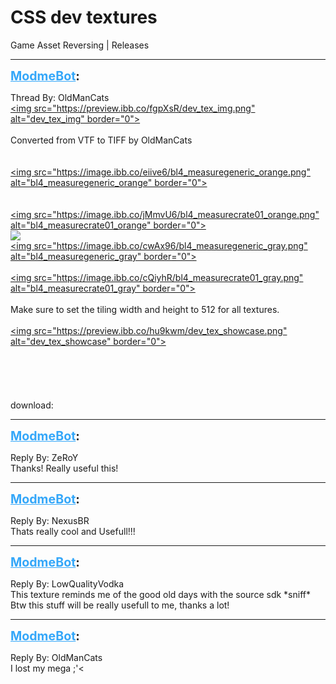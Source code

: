 # CSS dev textures
Game Asset Reversing | Releases

---
<strong style="font-size: 1.4em;"><span style="text-decoration: underline;text-decoration-color: #34a7f9;"><span style="color:#34a7f9;">ModmeBot</span></span>:</strong>

<p>Thread By: OldManCats<br /><a href="https://ibb.co/d8EyXR">&lt;img src=&quot;https://preview.ibb.co/fgpXsR/dev_tex_img.png&quot; alt=&quot;dev_tex_img&quot; border=&quot;0&quot;&gt;</a><br /> <br />Converted from VTF to TIFF by OldManCats<br /> <br /> <br /> <a href="https://imgbb.com/">&lt;img src=&quot;https://image.ibb.co/eiive6/bl4_measuregeneric_orange.png&quot; alt=&quot;bl4_measuregeneric_orange&quot; border=&quot;0&quot;&gt;</a><br /><br /><br /> <a href="https://imgbb.com/">&lt;img src=&quot;https://image.ibb.co/jMmvU6/bl4_measurecrate01_orange.png&quot; alt=&quot;bl4_measurecrate01_orange&quot; border=&quot;0&quot;&gt;</a><br /><img style="max-width: 500px;" src="https://ibb.co/kXfxsR"><br /> <a href="https://imgbb.com/">&lt;img src=&quot;https://image.ibb.co/cwAx96/bl4_measuregeneric_gray.png&quot; alt=&quot;bl4_measuregeneric_gray&quot; border=&quot;0&quot;&gt;</a><br /> <br /> <a href="https://imgbb.com/">&lt;img src=&quot;https://image.ibb.co/cQiyhR/bl4_measurecrate01_gray.png&quot; alt=&quot;bl4_measurecrate01_gray&quot; border=&quot;0&quot;&gt;</a><br /> <br /> Make sure to set the tiling width and height to 512 for all textures.<br /> <br /><a href="https://ibb.co/bV4JGm">&lt;img src=&quot;https://preview.ibb.co/hu9kwm/dev_tex_showcase.png&quot; alt=&quot;dev_tex_showcase&quot; border=&quot;0&quot;&gt;</a><br /><br /><br /> <br /> <br /> <br />download:</p>

---
<strong style="font-size: 1.4em;"><span style="text-decoration: underline;text-decoration-color: #34a7f9;"><span style="color:#34a7f9;">ModmeBot</span></span>:</strong>

<p>Reply By: ZeRoY<br />Thanks! Really useful this!</p>

---
<strong style="font-size: 1.4em;"><span style="text-decoration: underline;text-decoration-color: #34a7f9;"><span style="color:#34a7f9;">ModmeBot</span></span>:</strong>

<p>Reply By: NexusBR<br />Thats really cool and Usefull!!!</p>

---
<strong style="font-size: 1.4em;"><span style="text-decoration: underline;text-decoration-color: #34a7f9;"><span style="color:#34a7f9;">ModmeBot</span></span>:</strong>

<p>Reply By: LowQualityVodka<br />This texture reminds me of the good old days with the source sdk *sniff* <br />Btw this stuff will be really usefull to me, thanks a lot!</p>

---
<strong style="font-size: 1.4em;"><span style="text-decoration: underline;text-decoration-color: #34a7f9;"><span style="color:#34a7f9;">ModmeBot</span></span>:</strong>

<p>Reply By: OldManCats<br />I lost my mega ;&#39;&lt;</p>
